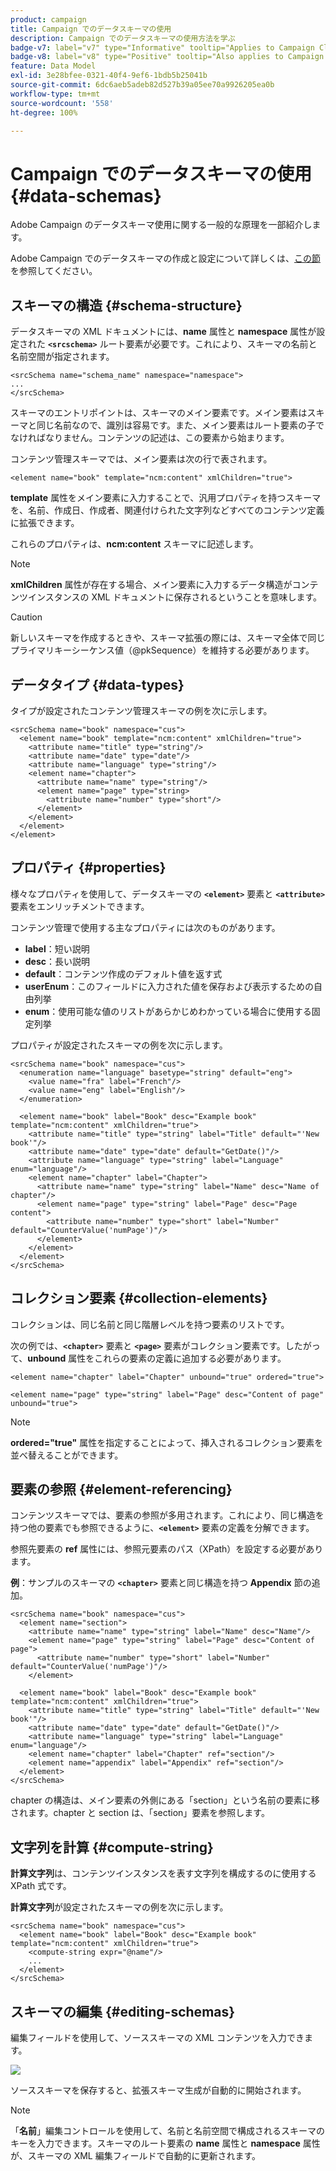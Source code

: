 ```yaml
---
product: campaign
title: Campaign でのデータスキーマの使用
description: Campaign でのデータスキーマの使用方法を学ぶ
badge-v7: label="v7" type="Informative" tooltip="Applies to Campaign Classic v7"
badge-v8: label="v8" type="Positive" tooltip="Also applies to Campaign v8"
feature: Data Model
exl-id: 3e28bfee-0321-40f4-9ef6-1bdb5b25041b
source-git-commit: 6dc6aeb5adeb82d527b39a05ee70a9926205ea0b
workflow-type: tm+mt
source-wordcount: '558'
ht-degree: 100%

---
```


# Campaign でのデータスキーマの使用{#data-schemas}



Adobe Campaign のデータスキーマ使用に関する一般的な原理を一部紹介します。

Adobe Campaign でのデータスキーマの作成と設定について詳しくは、[この節](../../configuration/using/about-schema-edition.md)を参照してください。

## スキーマの構造 {#schema-structure}

データスキーマの XML ドキュメントには、**name** 属性と **namespace** 属性が設定された **`<srcschema>`** ルート要素が必要です。これにより、スキーマの名前と名前空間が指定されます。

```
<srcSchema name="schema_name" namespace="namespace">
...
</srcSchema>
```

スキーマのエントリポイントは、スキーマのメイン要素です。メイン要素はスキーマと同じ名前なので、識別は容易です。また、メイン要素はルート要素の子でなければなりません。コンテンツの記述は、この要素から始まります。

コンテンツ管理スキーマでは、メイン要素は次の行で表されます。

```
<element name="book" template="ncm:content" xmlChildren="true">
```

**template** 属性をメイン要素に入力することで、汎用プロパティを持つスキーマを、名前、作成日、作成者、関連付けられた文字列などすべてのコンテンツ定義に拡張できます。

これらのプロパティは、**ncm:content** スキーマに記述します。

>[!NOTE]
>
>**xmlChildren** 属性が存在する場合、メイン要素に入力するデータ構造がコンテンツインスタンスの XML ドキュメントに保存されるということを意味します。

>[!CAUTION]
>
>新しいスキーマを作成するときや、スキーマ拡張の際には、スキーマ全体で同じプライマリキーシーケンス値（@pkSequence）を維持する必要があります。

## データタイプ {#data-types}

タイプが設定されたコンテンツ管理スキーマの例を次に示します。

```
<srcSchema name="book" namespace="cus">
  <element name="book" template="ncm:content" xmlChildren="true">
    <attribute name="title" type="string"/>
    <attribute name="date" type="date"/>
    <attribute name="language" type="string"/>
    <element name="chapter">
      <attribute name="name" type="string"/>
      <element name="page" type="string>
        <attribute name="number" type="short"/>
      </element>
    </element>
  </element>
</element>
```

## プロパティ {#properties}

様々なプロパティを使用して、データスキーマの **`<element>`** 要素と **`<attribute>`** 要素をエンリッチメントできます。

コンテンツ管理で使用する主なプロパティには次のものがあります。

* **label**：短い説明
* **desc**：長い説明
* **default**：コンテンツ作成のデフォルト値を返す式
* **userEnum**：このフィールドに入力された値を保存および表示するための自由列挙
* **enum**：使用可能な値のリストがあらかじめわかっている場合に使用する固定列挙

プロパティが設定されたスキーマの例を次に示します。

```
<srcSchema name="book" namespace="cus">
  <enumeration name="language" basetype="string" default="eng">    
    <value name="fra" label="French"/>    
    <value name="eng" label="English"/>   
  </enumeration>

  <element name="book" label="Book" desc="Example book" template="ncm:content" xmlChildren="true">
    <attribute name="title" type="string" label="Title" default="'New book'"/>
    <attribute name="date" type="date" default="GetDate()"/>
    <attribute name="language" type="string" label="Language" enum="language"/>
    <element name="chapter" label="Chapter">
      <attribute name="name" type="string" label="Name" desc="Name of chapter"/>
      <element name="page" type="string" label="Page" desc="Page content">
        <attribute name="number" type="short" label="Number" default="CounterValue('numPage')"/>
      </element>
    </element>
  </element>
</srcSchema>
```

## コレクション要素 {#collection-elements}

コレクションは、同じ名前と同じ階層レベルを持つ要素のリストです。

次の例では、**`<chapter>`** 要素と **`<page>`** 要素がコレクション要素です。したがって、**unbound** 属性をこれらの要素の定義に追加する必要があります。

```
<element name="chapter" label="Chapter" unbound="true" ordered="true">
```

```
<element name="page" type="string" label="Page" desc="Content of page" unbound="true">
```

>[!NOTE]
>
>**ordered=&quot;true&quot;** 属性を指定することによって、挿入されるコレクション要素を並べ替えることができます。

## 要素の参照 {#element-referencing}

コンテンツスキーマでは、要素の参照が多用されます。これにより、同じ構造を持つ他の要素でも参照できるように、**`<element>`** 要素の定義を分解できます。

参照先要素の **ref** 属性には、参照元要素のパス（XPath）を設定する必要があります。

**例**：サンプルのスキーマの **`<chapter>`** 要素と同じ構造を持つ **Appendix** 節の追加。

```
<srcSchema name="book" namespace="cus">
  <element name="section">
    <attribute name="name" type="string" label="Name" desc="Name"/>
    <element name="page" type="string" label="Page" desc="Content of page">
      <attribute name="number" type="short" label="Number" default="CounterValue('numPage')"/>
    </element>

  <element name="book" label="Book" desc="Example book" template="ncm:content" xmlChildren="true">
    <attribute name="title" type="string" label="Title" default="'New book'"/>
    <attribute name="date" type="date" default="GetDate()"/>
    <attribute name="language" type="string" label="Language" enum="language"/>
    <element name="chapter" label="Chapter" ref="section"/>
    <element name="appendix" label="Appendix" ref="section"/>
  </element>
</srcSchema>
```

chapter の構造は、メイン要素の外側にある「section」という名前の要素に移されます。chapter と section は、「section」要素を参照します。

## 文字列を計算 {#compute-string}

**計算文字列**&#x200B;は、コンテンツインスタンスを表す文字列を構成するのに使用する XPath 式です。

**計算文字列**&#x200B;が設定されたスキーマの例を次に示します。

```
<srcSchema name="book" namespace="cus">
  <element name="book" label="Book" desc="Example book" template="ncm:content" xmlChildren="true">
    <compute-string expr="@name"/>
    ...
  </element>
</srcSchema>
```

## スキーマの編集 {#editing-schemas}

編集フィールドを使用して、ソーススキーマの XML コンテンツを入力できます。

![](assets/d_ncs_integration_schema_edition.png)

ソーススキーマを保存すると、拡張スキーマ生成が自動的に開始されます。

>[!NOTE]
>
>「**名前**」編集コントロールを使用して、名前と名前空間で構成されるスキーマのキーを入力できます。スキーマのルート要素の **name** 属性と **namespace** 属性が、スキーマの XML 編集フィールドで自動的に更新されます。
